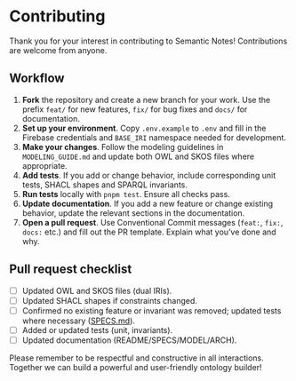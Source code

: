# Contributing

Thank you for your interest in contributing to Semantic Notes! Contributions are welcome from anyone.

## Workflow

1. **Fork** the repository and create a new branch for your work. Use the prefix `feat/` for new features, `fix/` for bug fixes and `docs/` for documentation.
2. **Set up your environment**. Copy `.env.example` to `.env` and fill in the Firebase credentials and `BASE_IRI` namespace needed for development.
3. **Make your changes**. Follow the modeling guidelines in `MODELING_GUIDE.md` and update both OWL and SKOS files where appropriate.
4. **Add tests**. If you add or change behavior, include corresponding unit tests, SHACL shapes and SPARQL invariants.
5. **Run tests** locally with `pnpm test`. Ensure all checks pass.
6. **Update documentation**. If you add a new feature or change existing behavior, update the relevant sections in the documentation.
7. **Open a pull request**. Use Conventional Commit messages (`feat:`, `fix:`, `docs:` etc.) and fill out the PR template. Explain what you’ve done and why.

## Pull request checklist

- [ ] Updated OWL and SKOS files (dual IRIs).
- [ ] Updated SHACL shapes if constraints changed.
- [ ] Confirmed no existing feature or invariant was removed; updated tests where necessary ([SPECS.md](SPECS.md)).
- [ ] Added or updated tests (unit, invariants).
- [ ] Updated documentation (README/SPECS/MODEL/ARCH).

Please remember to be respectful and constructive in all interactions. Together we can build a powerful and user-friendly ontology builder!
